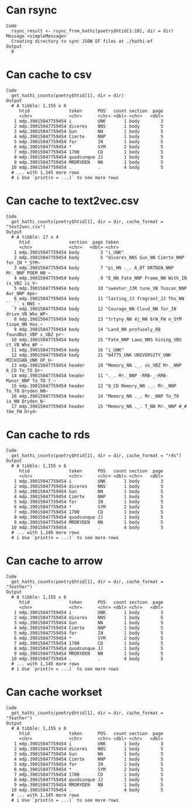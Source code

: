 # Can rsync

    Code
      rsync_result <- rsync_from_hathi(poetry$htid[1:10], dir = dir)
    Message <simpleMessage>
      Creating directory to sync JSON EF files at ./hathi-ef
    Output
      0 

# Can cache to csv

    Code
      get_hathi_counts(poetry$htid[1], dir = dir)
    Output
      # A tibble: 1,155 x 6
         htid               token      POS   count section  page
         <chr>              <chr>      <chr> <dbl> <chr>   <dbl>
       1 mdp.39015047759454 i          UNK       1 body        3
       2 mdp.39015047759454 diceres    NNS       1 body        5
       3 mdp.39015047759454 Gun        NN        1 body        5
       4 mdp.39015047759454 Cimrte     NNP       1 body        5
       5 mdp.39015047759454 for        IN        1 body        5
       6 mdp.39015047759454 *          SYM       2 body        5
       7 mdp.39015047759454 1700       CD        1 body        5
       8 mdp.39015047759454 quodcunque JJ        1 body        5
       9 mdp.39015047759454 MRDRYDEN   NN        1 body        5
      10 mdp.39015047759454 .          .         4 body        5
      # ... with 1,145 more rows
      # i Use `print(n = ...)` to see more rows

# Can cache to text2vec.csv

    Code
      get_hathi_counts(poetry$htid[1], dir = dir, cache_format = "text2vec.csv")
    Output
      # A tibble: 17 x 4
         htid               section  page token                                       
         <chr>              <chr>   <dbl> <chr>                                       
       1 mdp.39015047759454 body        3 "i_UNK"                                     
       2 mdp.39015047759454 body        5 "diceres_NNS Gun_NN Cimrte_NNP for_IN *_SYM~
       3 mdp.39015047759454 body        7 "pi_NN ._. A_DT DRTDEN_NNP Mr._NNP POEM_NN ~
       4 mdp.39015047759454 body        9 "E_NN Fate_NNP Frame_NN With_IN is_VBZ is_V~
       5 mdp.39015047759454 body       10 "sweeter_JJR tune_VB Tuscan_NNP Aur_NNP Apo~
       6 mdp.39015047759454 body       11 "lasting_JJ fragrant_JJ Tho_NN ``_`` s_NNS ~
       7 mdp.39015047759454 body       12 "Courage_NN Cloud_NN for_IN drive_VB Who_WP~
       8 mdp.39015047759454 body       13 "trtyny_NN 4j_NN 6rW_FW e_SYM tiope_NN Has_~
       9 mdp.39015047759454 body       14 "Land_NN profusely_RB foundBut_VBP s_VBZ pr~
      10 mdp.39015047759454 body       15 "Fate_NNP Laws_NNS hining_VBG ct_VB Who_WP ~
      11 mdp.39015047759454 body       16 "i_UNK"                                     
      12 mdp.39015047759454 body       21 "04775_UNK UNIVERSITY_UNK MICHIGAN_UNK OF_U~
      13 mdp.39015047759454 header     10 "Memory_NN ._. os_VBZ Mr._NNP 6_CD To_TO Dr~
      14 mdp.39015047759454 header     11 "._. Mr._NNP -RRB-_-RRB- Manor_NNP To_TO 7_~
      15 mdp.39015047759454 header     12 "8_CD Memory_NN ._. Mr._NNP To_TO Dryden_NN~
      16 mdp.39015047759454 header     14 "Memory_NN ._. Mr._NNP To_TO io_NN Dryden_N~
      17 mdp.39015047759454 header     15 "Memory_NN ._. T_NN Mr._NNP #_# tbe_FW Dryd~

# Can cache to rds

    Code
      get_hathi_counts(poetry$htid[1], dir = dir, cache_format = "rds")
    Output
      # A tibble: 1,155 x 6
         htid               token      POS   count section  page
         <chr>              <chr>      <chr> <dbl> <chr>   <dbl>
       1 mdp.39015047759454 i          UNK       1 body        3
       2 mdp.39015047759454 diceres    NNS       1 body        5
       3 mdp.39015047759454 Gun        NN        1 body        5
       4 mdp.39015047759454 Cimrte     NNP       1 body        5
       5 mdp.39015047759454 for        IN        1 body        5
       6 mdp.39015047759454 *          SYM       2 body        5
       7 mdp.39015047759454 1700       CD        1 body        5
       8 mdp.39015047759454 quodcunque JJ        1 body        5
       9 mdp.39015047759454 MRDRYDEN   NN        1 body        5
      10 mdp.39015047759454 .          .         4 body        5
      # ... with 1,145 more rows
      # i Use `print(n = ...)` to see more rows

# Can cache to arrow

    Code
      get_hathi_counts(poetry$htid[1], dir = dir, cache_format = "feather")
    Output
      # A tibble: 1,155 x 6
         htid               token      POS   count section  page
         <chr>              <chr>      <chr> <dbl> <chr>   <dbl>
       1 mdp.39015047759454 i          UNK       1 body        3
       2 mdp.39015047759454 diceres    NNS       1 body        5
       3 mdp.39015047759454 Gun        NN        1 body        5
       4 mdp.39015047759454 Cimrte     NNP       1 body        5
       5 mdp.39015047759454 for        IN        1 body        5
       6 mdp.39015047759454 *          SYM       2 body        5
       7 mdp.39015047759454 1700       CD        1 body        5
       8 mdp.39015047759454 quodcunque JJ        1 body        5
       9 mdp.39015047759454 MRDRYDEN   NN        1 body        5
      10 mdp.39015047759454 .          .         4 body        5
      # ... with 1,145 more rows
      # i Use `print(n = ...)` to see more rows

# Can cache workset

    Code
      get_hathi_counts(poetry$htid[1], dir = dir, cache_format = "feather")
    Output
      # A tibble: 1,155 x 6
         htid               token      POS   count section  page
         <chr>              <chr>      <chr> <dbl> <chr>   <dbl>
       1 mdp.39015047759454 i          UNK       1 body        3
       2 mdp.39015047759454 diceres    NNS       1 body        5
       3 mdp.39015047759454 Gun        NN        1 body        5
       4 mdp.39015047759454 Cimrte     NNP       1 body        5
       5 mdp.39015047759454 for        IN        1 body        5
       6 mdp.39015047759454 *          SYM       2 body        5
       7 mdp.39015047759454 1700       CD        1 body        5
       8 mdp.39015047759454 quodcunque JJ        1 body        5
       9 mdp.39015047759454 MRDRYDEN   NN        1 body        5
      10 mdp.39015047759454 .          .         4 body        5
      # ... with 1,145 more rows
      # i Use `print(n = ...)` to see more rows

